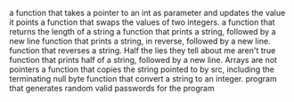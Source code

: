 a function that takes a pointer to an int as parameter and updates the value it points
a function that swaps the values of two integers.
a function that returns the length of a string
a function that prints a string, followed by a new line
function that prints a string, in reverse, followed by a new line.
function that reverses a string.
Half the lies they tell about me aren't true
function that prints half of a string, followed by a new line.
Arrays are not pointers
a function that copies the string pointed to by src, including the terminating null byte
function that convert a string to an integer.
program that generates random valid passwords for the program 
